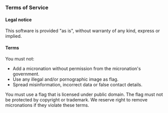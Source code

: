<section>
    <h3> Terms of Service </h3>
    <h4> Legal notice </h4>
    <p>
        This software is provided "as is", without warranty of any kind, express or implied.
    </p>
    <h4> Terms </h4>
    <p>
        You must not:
        <ul>
            <li>Add a micronation without permission from the micronation's government.</li>
            <li>Use any illegal and/or pornographic image as flag.</li>
            <li>Spread misinformation, incorrect data or false contact details.</li>
        </ul>
        You must use a flag that is licensed under public domain.
        The flag must not be protected by copyright or trademark.
        We reserve right to remove micronations if they violate these terms.
    </p>
</section>